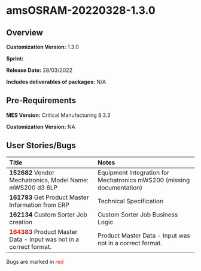 ﻿# amsOSRAM-20220328-1.3.0

## Overview

**Customization Version:** 1.3.0

**Sprint:** 

**Release Date:** 28/03/2022

**Includes deliverables of packages:** N/A

## Pre-Requirements

**MES Version:** Critical Manufacturing 8.3.3

**Customization Version:** NA

## User Stories/Bugs

| Title        | Notes            |
| :----------- | :--------------- |
| **152682** Vendor Mechatronics, Model Name: mWS200 d3 6LP | Equipment Integration for Mechatronics mWS200 (missing documentation) |
| **161783** Get Product Master Information from ERP | Technical Specification |
| **162134** Custom Sorter Job creation | Custom Sorter Job Business Logic |
| <span style='color:red'>**164383**</span> Product Master Data - Input was not in a correct format. | Product Master Data - Input was not in a correct format. |

Bugs are marked in <span style='color:red'>red</span>


